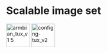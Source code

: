 # Scalable image set
<img width="64" height="64" alt="armbian_tux_v1 5" src="https://github.com/user-attachments/assets/35139b64-67b6-4386-9ddd-0a2acf2c4d9b" />
<img width="64" height="64" alt="configng-tux_v2" src="https://github.com/user-attachments/assets/8eec5204-dc57-4445-ba2f-192d3e733a62" />

